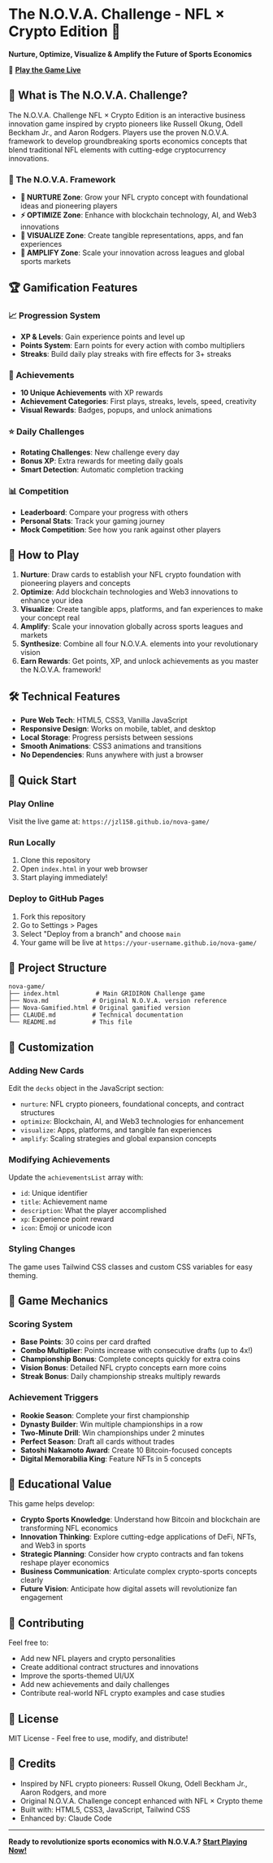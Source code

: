 # The N.O.V.A. Challenge - NFL × Crypto Edition 🏈

**Nurture, Optimize, Visualize & Amplify the Future of Sports Economics**

🚀 **[Play the Game Live](https://jzl158.github.io/nova-game/)**

## 🏈 What is The N.O.V.A. Challenge?

The N.O.V.A. Challenge NFL × Crypto Edition is an interactive business innovation game inspired by crypto pioneers like Russell Okung, Odell Beckham Jr., and Aaron Rodgers. Players use the proven N.O.V.A. framework to develop groundbreaking sports economics concepts that blend traditional NFL elements with cutting-edge cryptocurrency innovations.

### 🎴 The N.O.V.A. Framework

- **🌱 NURTURE Zone**: Grow your NFL crypto concept with foundational ideas and pioneering players
- **⚡ OPTIMIZE Zone**: Enhance with blockchain technology, AI, and Web3 innovations
- **🎨 VISUALIZE Zone**: Create tangible representations, apps, and fan experiences  
- **📢 AMPLIFY Zone**: Scale your innovation across leagues and global sports markets

## 🏆 Gamification Features

### 📈 Progression System
- **XP & Levels**: Gain experience points and level up
- **Points System**: Earn points for every action with combo multipliers
- **Streaks**: Build daily play streaks with fire effects for 3+ streaks

### 🏅 Achievements
- **10 Unique Achievements** with XP rewards
- **Achievement Categories**: First plays, streaks, levels, speed, creativity
- **Visual Rewards**: Badges, popups, and unlock animations

### ⭐ Daily Challenges
- **Rotating Challenges**: New challenge every day
- **Bonus XP**: Extra rewards for meeting daily goals
- **Smart Detection**: Automatic completion tracking

### 📊 Competition
- **Leaderboard**: Compare your progress with others
- **Personal Stats**: Track your gaming journey
- **Mock Competition**: See how you rank against other players

## 🏈 How to Play

1. **Nurture**: Draw cards to establish your NFL crypto foundation with pioneering players and concepts
2. **Optimize**: Add blockchain technologies and Web3 innovations to enhance your idea
3. **Visualize**: Create tangible apps, platforms, and fan experiences to make your concept real
4. **Amplify**: Scale your innovation globally across sports leagues and markets
5. **Synthesize**: Combine all four N.O.V.A. elements into your revolutionary vision
6. **Earn Rewards**: Get points, XP, and unlock achievements as you master the N.O.V.A. framework!

## 🛠 Technical Features

- **Pure Web Tech**: HTML5, CSS3, Vanilla JavaScript
- **Responsive Design**: Works on mobile, tablet, and desktop
- **Local Storage**: Progress persists between sessions
- **Smooth Animations**: CSS3 animations and transitions
- **No Dependencies**: Runs anywhere with just a browser

## 🚀 Quick Start

### Play Online
Visit the live game at: `https://jzl158.github.io/nova-game/`

### Run Locally
1. Clone this repository
2. Open `index.html` in your web browser
3. Start playing immediately!

### Deploy to GitHub Pages
1. Fork this repository
2. Go to Settings > Pages
3. Select "Deploy from a branch" and choose `main`
4. Your game will be live at `https://your-username.github.io/nova-game/`

## 📁 Project Structure

```
nova-game/
├── index.html          # Main GRIDIRON Challenge game
├── Nova.md            # Original N.O.V.A. version reference
├── Nova-Gamified.html # Original gamified version
├── CLAUDE.md          # Technical documentation
└── README.md          # This file
```

## 🎨 Customization

### Adding New Cards
Edit the `decks` object in the JavaScript section:
- `nurture`: NFL crypto pioneers, foundational concepts, and contract structures
- `optimize`: Blockchain, AI, and Web3 technologies for enhancement
- `visualize`: Apps, platforms, and tangible fan experiences
- `amplify`: Scaling strategies and global expansion concepts

### Modifying Achievements
Update the `achievementsList` array with:
- `id`: Unique identifier
- `title`: Achievement name
- `description`: What the player accomplished
- `xp`: Experience point reward
- `icon`: Emoji or unicode icon

### Styling Changes
The game uses Tailwind CSS classes and custom CSS variables for easy theming.

## 🔧 Game Mechanics

### Scoring System
- **Base Points**: 30 coins per card drafted
- **Combo Multiplier**: Points increase with consecutive drafts (up to 4x!)
- **Championship Bonus**: Complete concepts quickly for extra coins
- **Vision Bonus**: Detailed NFL crypto concepts earn more coins
- **Streak Bonus**: Daily championship streaks multiply rewards

### Achievement Triggers
- **Rookie Season**: Complete your first championship
- **Dynasty Builder**: Win multiple championships in a row
- **Two-Minute Drill**: Win championships under 2 minutes
- **Perfect Season**: Draft all cards without trades
- **Satoshi Nakamoto Award**: Create 10 Bitcoin-focused concepts
- **Digital Memorabilia King**: Feature NFTs in 5 concepts

## 🎯 Educational Value

This game helps develop:
- **Crypto Sports Knowledge**: Understand how Bitcoin and blockchain are transforming NFL economics
- **Innovation Thinking**: Explore cutting-edge applications of DeFi, NFTs, and Web3 in sports
- **Strategic Planning**: Consider how crypto contracts and fan tokens reshape player economics
- **Business Communication**: Articulate complex crypto-sports concepts clearly
- **Future Vision**: Anticipate how digital assets will revolutionize fan engagement

## 🤝 Contributing

Feel free to:
- Add new NFL players and crypto personalities
- Create additional contract structures and innovations
- Improve the sports-themed UI/UX
- Add new achievements and daily challenges
- Contribute real-world NFL crypto examples and case studies

## 📄 License

MIT License - Feel free to use, modify, and distribute!

## 🎉 Credits

- Inspired by NFL crypto pioneers: Russell Okung, Odell Beckham Jr., Aaron Rodgers, and more
- Original N.O.V.A. Challenge concept enhanced with NFL × Crypto theme
- Built with: HTML5, CSS3, JavaScript, Tailwind CSS
- Enhanced by: Claude Code

---

**Ready to revolutionize sports economics with N.O.V.A.? [Start Playing Now!](https://jzl158.github.io/nova-game/)**